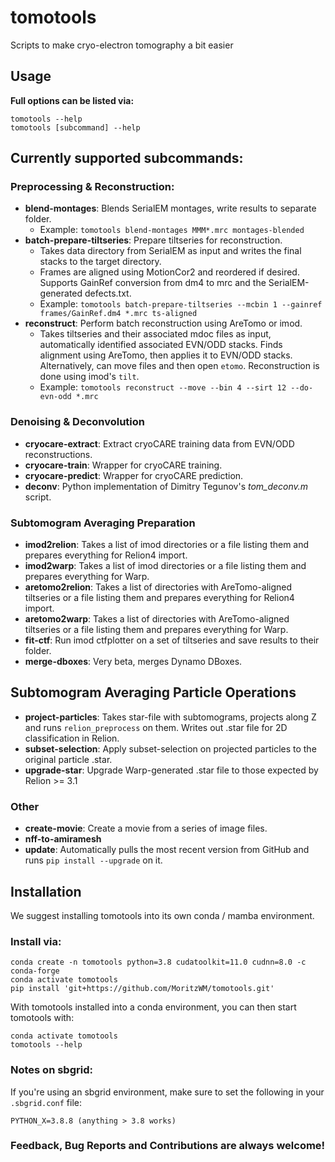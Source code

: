 # tomotools
Scripts to make cryo-electron tomography a bit easier

## Usage

**Full options can be listed via:**
```
tomotools --help
tomotools [subcommand] --help
```

## Currently supported subcommands:

### Preprocessing & Reconstruction:
- **blend-montages**: Blends SerialEM montages, write results to separate folder.
  - Example: ```tomotools blend-montages MMM*.mrc montages-blended```
- **batch-prepare-tiltseries**: Prepare tiltseries for reconstruction.
  - Takes data directory from SerialEM as input and writes the final stacks to the target directory.
  - Frames are aligned using MotionCor2 and reordered if desired. Supports GainRef conversion from dm4 to mrc and the SerialEM-generated defects.txt.
  - Example: ```tomotools batch-prepare-tiltseries --mcbin 1 --gainref frames/GainRef.dm4 *.mrc ts-aligned```
- **reconstruct**: Perform batch reconstruction using AreTomo or imod.
  - Takes tiltseries and their associated mdoc files as input, automatically identified associated EVN/ODD stacks. Finds alignment using AreTomo, then applies it to EVN/ODD stacks. Alternatively, can move files and then open ```etomo```. Reconstruction is done using imod's ```tilt```.
  - Example: ```tomotools reconstruct --move --bin 4 --sirt 12 --do-evn-odd *.mrc```

### Denoising & Deconvolution
- **cryocare-extract**: Extract cryoCARE training data from EVN/ODD reconstructions.
- **cryocare-train**: Wrapper for cryoCARE training.
- **cryocare-predict**: Wrapper for cryoCARE prediction.
- **deconv**: Python implementation of Dimitry Tegunov's _tom_deconv.m_ script.

### Subtomogram Averaging Preparation
- **imod2relion**: Takes a list of imod directories or a file listing them and prepares everything for Relion4 import.
- **imod2warp**: Takes a list of imod directories or a file listing them and prepares everything for Warp.
- **aretomo2relion**: Takes a list of directories with AreTomo-aligned tiltseries or a file listing them and prepares everything for Relion4 import.
- **aretomo2warp**: Takes a list of directories with AreTomo-aligned tiltseries or a file listing them and prepares everything for Warp.
- **fit-ctf**: Run imod ctfplotter on a set of tiltseries and save results to their folder.
- **merge-dboxes**: Very beta, merges Dynamo DBoxes.

## Subtomogram Averaging Particle Operations
- **project-particles**: Takes star-file with subtomograms, projects along Z and runs ```relion_preprocess``` on them. Writes out .star file for 2D classification in Relion.
- **subset-selection**: Apply subset-selection on projected particles to the original particle .star.
- **upgrade-star**: Upgrade Warp-generated .star file to those expected by Relion >= 3.1

### Other
- **create-movie**: Create a movie from a series of image files.
- **nff-to-amiramesh**
- **update**: Automatically pulls the most recent version from GitHub and runs ```pip install --upgrade``` on it.

## Installation
We suggest installing tomotools into its own conda / mamba environment.

### Install via:
```
conda create -n tomotools python=3.8 cudatoolkit=11.0 cudnn=8.0 -c conda-forge
conda activate tomotools
pip install 'git+https://github.com/MoritzWM/tomotools.git'
```
With tomotools installed into a conda environment, you can then start tomotools with:
```
conda activate tomotools
tomotools --help
```
### Notes on sbgrid:
If you're using an sbgrid environment, make sure to set the following in your ```.sbgrid.conf``` file:

```
PYTHON_X=3.8.8 (anything > 3.8 works)  
```

### Feedback, Bug Reports and Contributions are always welcome!
